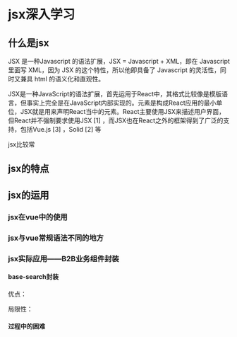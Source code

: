 # jsx深入学习

## 什么是jsx

JSX 是一种Javascript 的语法扩展，JSX = Javascript + XML，即在 Javascript 里面写 XML，因为 JSX 的这个特性，所以他即具备了 Javascript 的灵活性，同时又兼具 html 的语义化和直观性。


JSX是一种JavaScript的语法扩展，首先运用于React中，其格式比较像是模版语言，但事实上完全是在JavaScript内部实现的。元素是构成React应用的最小单位，JSX就是用来声明React当中的元素。React主要使用JSX来描述用户界面，但React并不强制要求使用JSX [1] ，而JSX也在React之外的框架得到了广泛的支持，包括Vue.js [3] ，Solid [2] 等

jsx比较常

## jsx的特点


## jsx的运用

### jsx在vue中的使用

### jsx与vue常规语法不同的地方

### jsx实际应用——B2B业务组件封装

<!-- jsx常用与react，因为上一家公司用react语法，可以体会到jsx在react中的灵活性，所以尝试着如何在vue中使用jsx -->

#### base-search封装

优点： 

局限性：

#### 过程中的困难

